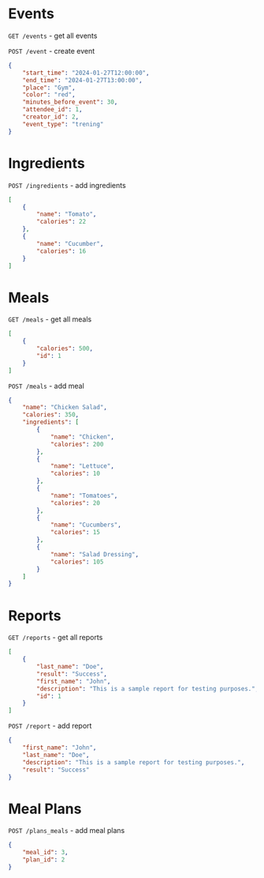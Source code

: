 # Events

`GET /events` - get all events

`POST /event` - create event

```json
{
    "start_time": "2024-01-27T12:00:00",
    "end_time": "2024-01-27T13:00:00",
    "place": "Gym",
    "color": "red",
    "minutes_before_event": 30,
    "attendee_id": 1,
    "creator_id": 2,
    "event_type": "trening"
}
```

# Ingredients

`POST /ingredients` - add ingredients

```json
[
    {
        "name": "Tomato",
        "calories": 22
    },
    {
        "name": "Cucumber",
        "calories": 16
    }
]
```

# Meals

`GET /meals` - get all meals
```json
[
    {
        "calories": 500,
        "id": 1
    }
]
```

`POST /meals` - add meal

```json
{
    "name": "Chicken Salad",
    "calories": 350,
    "ingredients": [
        {
            "name": "Chicken",
            "calories": 200
        },
        {
            "name": "Lettuce",
            "calories": 10
        },
        {
            "name": "Tomatoes",
            "calories": 20
        },
        {
            "name": "Cucumbers",
            "calories": 15
        },
        {
            "name": "Salad Dressing",
            "calories": 105
        }
    ]
}
```

# Reports

`GET /reports` - get all reports
```json
[
    {
        "last_name": "Doe",
        "result": "Success",
        "first_name": "John",
        "description": "This is a sample report for testing purposes.",
        "id": 1
    }
]
```

`POST /report` - add report

```json
{
    "first_name": "John",
    "last_name": "Doe",
    "description": "This is a sample report for testing purposes.",
    "result": "Success"
}
```

# Meal Plans

`POST /plans_meals` - add meal plans
```json
{
    "meal_id": 3,
    "plan_id": 2
}
```